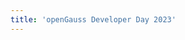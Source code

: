 ```yaml
---
title: 'openGauss Developer Day 2023'
---
```


<script setup>
  import TheDevday2023 from "@/views/summit/devday2023/TheDevday2023.vue"
</script>

<TheDevday2023 />
